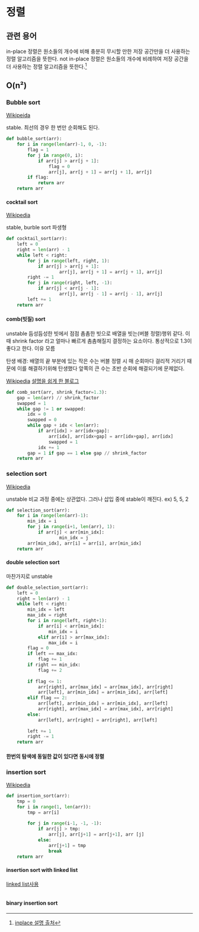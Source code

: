# 정렬
## 관련 용어

in-place 정렬은 원소들의 개수에 비해 충분히 무시할 만한 저장 공간만을 더 사용하는 정렬 알고리즘을 뜻한다. not in-place 정렬은 원소들의 개수에 비례하여 저장 공간을 더 사용하는 정렬 알고리즘을 뜻한다.[^inplace]

## O(n²)
### Bubble sort
[Wikipeida](https://ko.m.wikipedia.org/wiki/%EA%B1%B0%ED%92%88_%EC%A0%95%EB%A0%AC)

stable.
최선의 경우 한 번만 순회해도 된다.

```python
def bubble_sort(arr):
    for i in range(len(arr)-1, 0, -1):
        flag = 1
        for j in range(0, i):
            if arr[j] > arr[j + 1]:
                flag = 0
                arr[j], arr[j + 1] = arr[j + 1], arr[j]
        if flag:
            return arr
    return arr
```

#### cocktail sort
[Wikipedia](https://ko.m.wikipedia.org/wiki/%EC%B9%B5%ED%85%8C%EC%9D%BC_%EC%A0%95%EB%A0%AC)

stable, burble sort 파생형

```python
def cocktail_sort(arr):
    left = 0
    right = len(arr) - 1
    while left < right:
        for j in range(left, right, 1):
            if arr[j] > arr[j + 1]:
                    arr[j], arr[j + 1] = arr[j + 1], arr[j]
        right -= 1
        for j in range(right, left, -1):
            if arr[j] < arr[j - 1]:
                    arr[j], arr[j - 1] = arr[j - 1], arr[j]
        left += 1
    return arr
```

#### comb(빗질) sort
unstable
듬성듬성한 빗에서 점점 촘촘한 빗으로 배열을 빗는(버블 정렬)행위 같다.
이때 shrink factor 라고 얼마나 빠르게 촘촘해질지 결정하는 요소이다.
통상적으로 1.3이 좋다고 한다. 이유 모름

탄생 배경: 배열의 끝 부분에 있는 작은 수는 버블 정렬 시 매 순회마다 걸리적 거리기 때문에 이를 해결하기위해 탄생했다 
앞쪽의 큰 수는 초반 순회에 해결되기에 문제없다.

[Wikipedia](https://ko.m.wikipedia.org/wiki/%EB%B9%97%EC%A7%88_%EC%A0%95%EB%A0%AC)
[설명을 쉽게 한 블로그](https://m.blog.naver.com/PostView.naver?isHttpsRedirect=true&blogId=dntkrl79&logNo=220731216569)

```python
def comb_sort(arr, shrink_factor=1.3):
    gap = len(arr) // shrink_factor
    swapped = 1
    while gap != 1 or swapped:
        idx = 0
        swapped = 0
        while gap + idx < len(arr):
            if arr[idx] > arr[idx+gap]:
                arr[idx], arr[idx+gap] = arr[idx+gap], arr[idx]
                swapped = 1
            idx += 1
        gap = 1 if gap == 1 else gap // shrink_factor
    return arr
```



### selection sort
[Wikipedia](https://ko.m.wikipedia.org/wiki/%EC%84%A0%ED%83%9D_%EC%A0%95%EB%A0%AC)

unstable
비교 과정 중에는 상관없다. 그러나 삽입 중에 stable이 깨진다.
ex) 5, 5, 2


```python
def selection_sort(arr):
    for i in range(len(arr)-1):
        min_idx = i
        for j in range(i+1, len(arr), 1):
            if arr[j] < arr[min_idx]:
                    min_idx = j
        arr[min_idx], arr[i] = arr[i], arr[min_idx]
    return arr
```


#### double selection sort
마찬가지로 unstable

```python
def double_selection_sort(arr):
    left = 0
    right = len(arr) - 1
    while left < right:
        min_idx = left
        max_idx = right
        for i in range(left, right+1):
            if arr[i] < arr[min_idx]:
                min_idx = i
            elif arr[i] > arr[max_idx]:
                max_idx = i
        flag = 0
        if left == max_idx:
            flag += 1
        if right == min_idx:
            flag += 2
            
        if flag <= 1:
            arr[right], arr[max_idx] = arr[max_idx], arr[right]
            arr[left], arr[min_idx] = arr[min_idx], arr[left]
        elif flag == 2:
            arr[left], arr[min_idx] = arr[min_idx], arr[left]
            arr[right], arr[max_idx] = arr[max_idx], arr[right]
        else:
            arr[left], arr[right] = arr[right], arr[left]
            
        left += 1
        right -= 1
    return arr
```

#### 한번의 탐색에 동일한 값이 있다면 동시에 정렬

### insertion sort
[Wikipedia](https://ko.m.wikipedia.org/wiki/%EC%82%BD%EC%9E%85_%EC%A0%95%EB%A0%AC)

```python
def insertion_sort(arr):
    tmp = 0
    for i in range(1, len(arr)):
        tmp = arr[i]
        
        for j in range(i-1, -1, -1):
            if arr[j] > tmp:
                arr[j], arr[j+1] = arr[j+1], arr [j]
            else:
                arr[j+1] = tmp
                break
    return arr
```

#### insertion sort with linked list

[linked list사용](https://www.google.com/amp/s/www.geeksforgeeks.org/iterative-selection-sort-for-linked-list/amp/)


```python

```

#### binary insertion sort

[^inplace]:[inplace 설명 출처](https://code-lab1.tistory.com/24)
